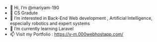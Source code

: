 - 👋 Hi, I’m @mariyam-190
- 🌱 CS Gradute
- 👀 I’m interested in Back-End Web development , Artificial Intelligence, especially robotics and expert systems
- 🌱 I’m currently learning Laravel
- 📫 Visit my Portfolio : https://y-m.000webhostapp.com/

<!---
mariyam-190/mariyam-190 is a ✨ special ✨ repository because its `README.md` (this file) appears on your GitHub profile.
You can click the Preview link to take a look at your changes.
--->


